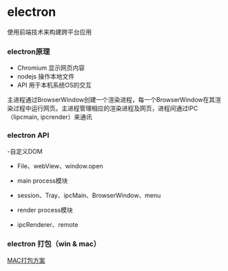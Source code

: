 
# electron
使用前端技术来构建跨平台应用
### electron原理

 - Chromium 显示网页内容
 - nodejs 操作本地文件
 - API 用于本机系统OS的交互

 主进程通过BrowserWindow创建一个渲染进程，每一个BrowserWindow在其渲染过程中运行网页。主进程管理相应的渲染进程及网页，进程间通过IPC（Iipcmain, ipcrender）来通讯
### electron API
 -自定义DOM
  * File、webView、window.open

 - main process模块
 * session、Tray、ipcMain、BrowserWindow、menu
  
 - render process模块
 * ipcRenderer、remote

### electron 打包（win & mac）

[MAC打包方案](./MAC打包配置.doc)
